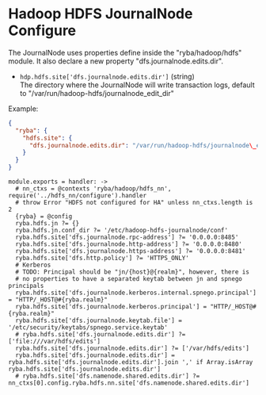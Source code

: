 
# Hadoop HDFS JournalNode Configure

The JournalNode uses properties define inside the "ryba/hadoop/hdfs" module. It
also declare a new property "dfs.journalnode.edits.dir".

*   `hdp.hdfs.site['dfs.journalnode.edits.dir']` (string)   
    The directory where the JournalNode will write transaction logs, default
    to "/var/run/hadoop-hdfs/journalnode\_edit\_dir"

Example:

```json
{
  "ryba": {
    "hdfs.site": {
      "dfs.journalnode.edits.dir": "/var/run/hadoop-hdfs/journalnode\_edit\_dir"
    }
  }
}
```

    module.exports = handler: ->
      # nn_ctxs = @contexts 'ryba/hadoop/hdfs_nn', require('../hdfs_nn/configure').handler
      # throw Error "HDFS not configured for HA" unless nn_ctxs.length is 2
      {ryba} = @config
      ryba.hdfs.jn ?= {}
      ryba.hdfs.jn.conf_dir ?= '/etc/hadoop-hdfs-journalnode/conf'
      ryba.hdfs.site['dfs.journalnode.rpc-address'] ?= '0.0.0.0:8485'
      ryba.hdfs.site['dfs.journalnode.http-address'] ?= '0.0.0.0:8480'
      ryba.hdfs.site['dfs.journalnode.https-address'] ?= '0.0.0.0:8481'
      ryba.hdfs.site['dfs.http.policy'] ?= 'HTTPS_ONLY'
      # Kerberos
      # TODO: Principal should be "jn/{host}@{realm}", however, there is
      # no properties to have a separated keytab between jn and spnego principals
      ryba.hdfs.site['dfs.journalnode.kerberos.internal.spnego.principal'] = "HTTP/_HOST@#{ryba.realm}"
      ryba.hdfs.site['dfs.journalnode.kerberos.principal'] = "HTTP/_HOST@#{ryba.realm}"
      ryba.hdfs.site['dfs.journalnode.keytab.file'] = '/etc/security/keytabs/spnego.service.keytab'
      # ryba.hdfs.site['dfs.journalnode.edits.dir'] ?= ['file:///var/hdfs/edits']
      ryba.hdfs.site['dfs.journalnode.edits.dir'] ?= ['/var/hdfs/edits']
      ryba.hdfs.site['dfs.journalnode.edits.dir'] = ryba.hdfs.site['dfs.journalnode.edits.dir'].join ',' if Array.isArray ryba.hdfs.site['dfs.journalnode.edits.dir']
      # ryba.hdfs.site['dfs.namenode.shared.edits.dir'] ?= nn_ctxs[0].config.ryba.hdfs.nn.site['dfs.namenode.shared.edits.dir']
